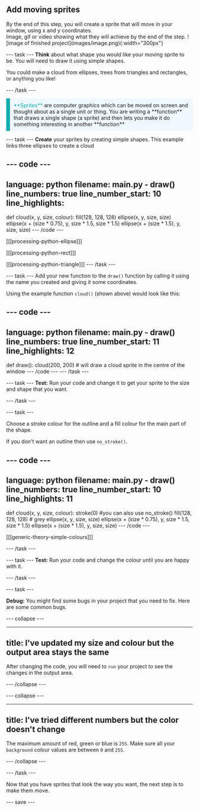 ## Add moving sprites

<div style="display: flex; flex-wrap: wrap">
<div style="flex-basis: 200px; flex-grow: 1; margin-right: 15px;">
By the end of this step, you will create a sprite that will move in your window, using x and y coordinates.
</div>
<div>
Image, gif or video showing what they will achieve by the end of the step. ![image of finished project](images/image.png){:width="300px"}
</div>
</div>

--- task ---
**Think** about what shape you would like your moving sprite to be. You will need to draw it using simple shapes.

You could make a cloud from ellipses, trees from triangles and rectangles, or anything you like! 

--- /task ---

<p style="border-left: solid; border-width:10px; border-color: #0faeb0; background-color: aliceblue; padding: 10px;"> 
<span style="color: #0faeb0">**Sprites**</span> are computer graphics which can be moved on screen and thought about as a single unit or thing. You are writing a **function** that draws a single shape (a sprite) and then lets you make it do something interesting in another **function** </p>

--- task ---
**Create** your sprites by creating simple shapes. This example links three ellipses to create a cloud 

--- code ---
---
language: python
filename: main.py - draw()
line_numbers: true
line_number_start: 10
line_highlights: 
---
def cloud(x, y, size, colour):
  fill(128, 128, 128)
  ellipse(x, y, size, size)
  ellipse(x + (size * 0.75), y, size * 1.5, size * 1.5)
  ellipse(x + (size * 1.5), y, size, size)
--- /code ---

[[[processing-python-ellipse]]]


[[[processing-python-rect]]]


[[[processing-python-triangle]]]
--- /task ---

--- task ---
Add your new function to the `draw()` function by calling it using the name you created and giving it some coordinates. 

Using the example function `cloud()` (shown above) would look like this:

--- code ---
---
language: python
filename: main.py - draw()
line_numbers: true
line_number_start: 11
line_highlights: 12
---
def draw():
  cloud(200, 200) # will draw a cloud sprite in the centre of the window
--- /code ---
--- /task ---

--- task ---
**Test:** Run your code and change it to get your sprite to the size and shape that you want.

--- /task ---

--- task ---

Choose a stroke colour for the outline and a fill colour for the main part of the shape.

If you don't want an outline then use `no_stroke()`.

--- code ---
---
language: python
filename: main.py - draw()
line_numbers: true
line_number_start: 10
line_highlights: 11
---
def cloud(x, y, size, colour):
  stroke(0) #you can also use no_stroke()
  fill(128, 128, 128) # grey
  ellipse(x, y, size, size)
  ellipse(x + (size * 0.75), y, size * 1.5, size * 1.5)
  ellipse(x + (size * 1.5), y, size, size)
--- /code ---

[[[generic-theory-simple-colours]]]

--- /task ---

--- task ---
**Test:** Run your code and change the colour until you are happy with it.

--- /task ---

--- task ---

**Debug:** You might find some bugs in your project that you need to fix. Here are some common bugs.

--- collapse ---

---
title: I've updated my size and colour but the output area stays the same
---

After changing the code, you will need to `run` your project to see the changes in the output area. 

--- /collapse ---

--- collapse ---

---
title: I've tried different numbers but the color doesn't change 
---

The maximum amount of red, green or blue is `255`. Make sure all your `background` colour values are between `0` and `255`.  

--- /collapse ---

--- /task ---


Now that you have sprites that look the way you want, the next step is to make them move. 

--- save ---